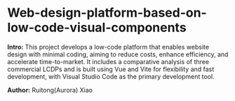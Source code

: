 # Web-design-platform-based-on-low-code-visual-components
**Intro:** This project develops a low-code platform that enables website design with minimal coding, aiming to reduce costs, enhance efficiency, and accelerate time-to-market. It includes a comparative analysis of three commercial LCDPs and is built using Vue and Vite for flexibility and fast development, with Visual Studio Code as the primary development tool.

**Author:** Ruitong(Aurora) Xiao
